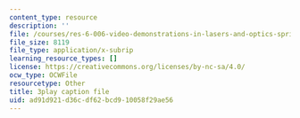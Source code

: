 ```yaml
---
content_type: resource
description: ''
file: /courses/res-6-006-video-demonstrations-in-lasers-and-optics-spring-2008/ad91d921d36cdf62bcd910058f29ae56_kuht5Nv3Iio.srt
file_size: 8119
file_type: application/x-subrip
learning_resource_types: []
license: https://creativecommons.org/licenses/by-nc-sa/4.0/
ocw_type: OCWFile
resourcetype: Other
title: 3play caption file
uid: ad91d921-d36c-df62-bcd9-10058f29ae56
---
```

